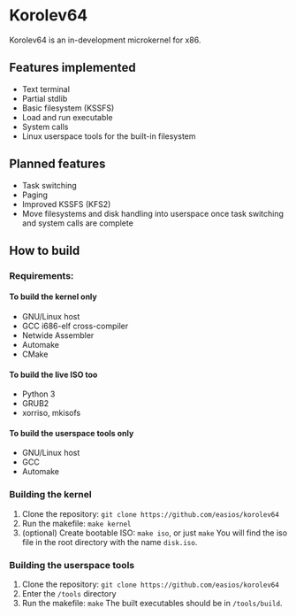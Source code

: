# Korolev64

Korolev64 is an in-development microkernel for x86.

## Features implemented
* Text terminal
* Partial stdlib
* Basic filesystem (KSSFS)
* Load and run executable
* System calls
* Linux userspace tools for the built-in filesystem

## Planned features
* Task switching
* Paging
* Improved KSSFS (KFS2)
* Move filesystems and disk handling into userspace once task switching and system calls are complete

## How to build
### Requirements:
#### To build the kernel only
* GNU/Linux host
* GCC i686-elf cross-compiler
* Netwide Assembler
* Automake
* CMake
#### To build the live ISO too
* Python 3
* GRUB2
* xorriso, mkisofs
#### To build the userspace tools only
* GNU/Linux host
* GCC
* Automake


### Building the kernel
1. Clone the repository: `git clone https://github.com/easios/korolev64`
2. Run the makefile: `make kernel`
3. (optional) Create bootable ISO: `make iso`, or just `make`
You will find the iso file in the root directory with the name `disk.iso`.

### Building the userspace tools
1. Clone the repository: `git clone https://github.com/easios/korolev64`
2. Enter the `/tools` directory
3. Run the makefile: `make`
The built executables should be in `/tools/build`.
